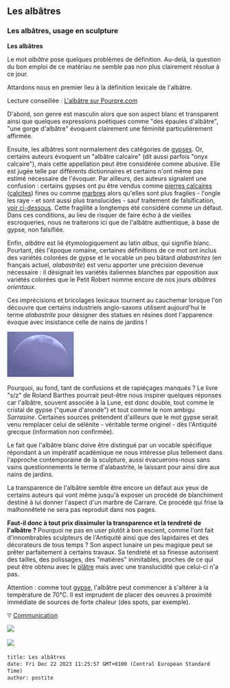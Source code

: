 ## Les albâtres
### Les albâtres, usage en sculpture
 **Les albâtres**

Le mot _albâtre_ pose quelques problèmes de définition. Au-delà, la question du bon emploi de ce matériau ne semble pas non plus clairement résolue à ce jour.

Attardons nous en premier lieu à la définition lexicale de l'albâtre.

Lecture conseillée : [L'albâtre sur Pourpre.com](http://pourpre.com/chroma/dico.php?typ=fiche&&ent=albatre)

D'abord, son genre est masculin alors que son aspect blanc et transparent ainsi que quelques expressions poétiques comme "des épaules d'albâtre", "une gorge d'albâtre" évoquent clairement une féminité particulièrement affirmée.

Ensuite, les albâtres sont normalement des catégories de [gypses](gypse.html). Or, certains auteurs évoquent un "albâtre calcaire" (dit aussi parfois "onyx calcaire"), mais cette appellation peut être considérée comme abusive. Elle est jugée telle par différents dictionnaires et certains n'ont même pas estimé nécessaire de l'évoquer. Par ailleurs, des auteurs signalent une confusion : certains gypses ont pu être vendus comme [pierres calcaires](calcaires.html) ([calcites](calcite.html)) fines ou comme [marbres](marbres.html) alors qu'elles sont plus fragiles - l'ongle les raye - et sont aussi plus translucides - sauf traitement de falsification, [voir ci-dessous](albatres.html#falsification). Cette fragilité a longtemps été considéré comme un défaut. Dans ces conditions, au lieu de risquer de faire écho à de vieilles escroqueries, nous ne traiterons ici que de l'albâtre authentique, à base de gypse, non falsifiée.

Enfin, _albâtre_ est lié étymologiquement au latin _albus_, qui signifie blanc. Pourtant, dès l'époque romaine, certaines définitions de ce mot ont inclus des variétés colorées de gypse et le vocable un peu bâtard _alabastrites_ (en français actuel, _alabastrite_) est venu apporter une précision devenue nécessaire : il désignait les variétés italiennes blanches par opposition aux variétés colorées que le Petit Robert nomme encore de nos jours _albâtres orientaux_.

Ces imprécisions et bricolages lexicaux tournent au cauchemar lorsque l'on découvre que certains industriels anglo-saxons utilisent aujourd'hui le terme _alabastrite_ pour désigner des statues en résines dont l'apparence évoque avec insistance celle de nains de jardins !

![](images/lune.gif)

Pourquoi, au fond, tant de confusions et de rapiéçages manqués ? Le livre "s/z" de Roland Barthes pourrait peut-être nous inspirer quelques réponses car l'albâtre, souvent associée à la Lune, est donc double, tout comme le cristal de gypse ("queue d'aronde") et tout comme le nom ambigu _Sarrasine_. Certaines sources prétendent d'ailleurs que le mot gypse serait venu remplacer celui de sélénite - véritable terme originel - dès l'Antiquité grecque (information non confirmée).

Le fait que l'albâtre blanc doive être distingué par un vocable spécifique répondant à un impératif académique ne nous intéresse plus tellement dans l'approche contemporaine de la sculpture, aussi évacuerons-nous sans vains questionnements le terme d'alabastrite, le laissant pour ainsi dire aux nains de jardins.

La transparence de l'albâtre semble être encore un défaut aux yeux de certains auteurs qui vont même jusqu'à exposer un procédé de blanchiment destiné à lui donner l'aspect d'un marbre de Carrare. Ce procédé qui frise la malhonnêteté ne sera pas reproduit dans nos pages.

**Faut-il donc à tout prix dissimuler la transparence et la tendreté de l'albâtre ?** Pourquoi ne pas en user plutôt à bon escient, comme l'ont fait d'innombrables sculpteurs de l'Antiquité ainsi que des lapidaires et des décorateurs de tous temps ? Son aspect lunaire un peu magique peut se prêter parfaitement à certains travaux. Sa tendreté et sa finesse autorisent des tailles, des polissages, des "matières" inimitables, proches de ce qui peut être obtenu avec le [plâtre](platreliant.html) mais avec une translucidité que celui-ci n'a pas.

Attention : comme tout [gypse](gypse.html), l'albâtre peut commencer à s'altérer à la température de 70°C. Il est imprudent de placer des oeuvres à proximité immédiate de sources de forte chaleur (des spots, par exemple). 



![](images/flechebas.gif) [Communication](http://www.artrealite.com/annonceurs.htm) 

[![](https://cbonvin.fr/sites/regie.artrealite.com/visuels/campagne1.png)](index-2.html#20131014)

![](https://cbonvin.fr/sites/regie.artrealite.com/visuels/campagne2.png)
```
title: Les albâtres
date: Fri Dec 22 2023 11:25:57 GMT+0100 (Central European Standard Time)
author: postite
```
